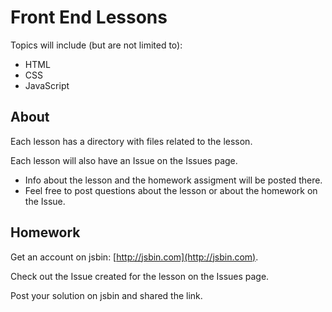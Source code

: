 # Front End Lessons

Topics will include (but are not limited to):

* HTML
* CSS
* JavaScript

## About

Each lesson has a directory with files related to the lesson. 

Each lesson will also have an Issue on the Issues page. 

* Info about the lesson and the homework assigment will be posted there. 
* Feel free to post questions about the lesson or about the homework on the Issue.


## Homework

Get an account on jsbin: [http://jsbin.com](http://jsbin.com).

Check out the Issue created for the lesson on the Issues page. 

Post your solution on jsbin and shared the link.

